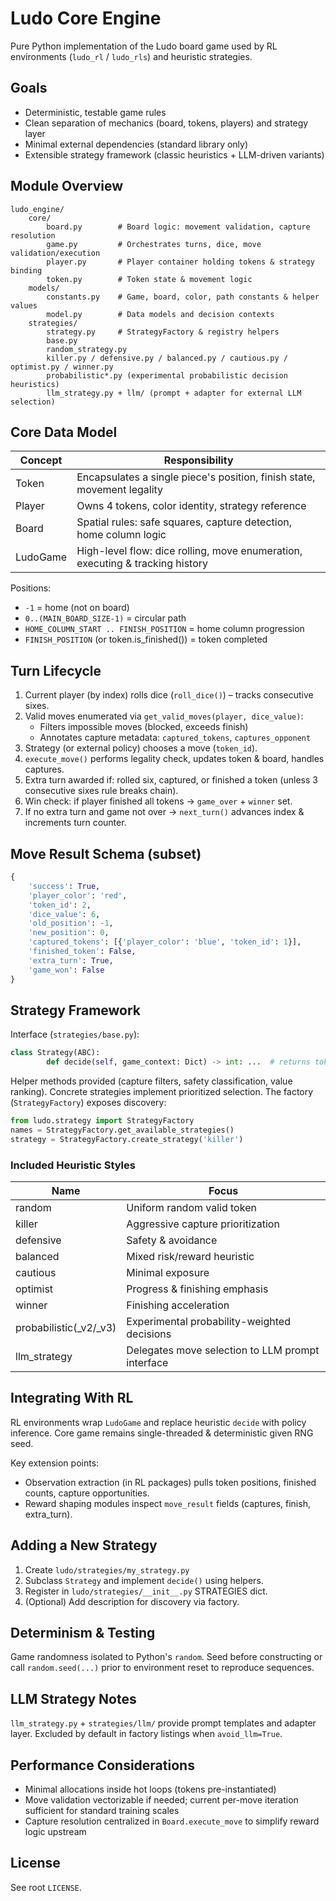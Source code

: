 # Ludo Core Engine

Pure Python implementation of the Ludo board game used by RL environments (`ludo_rl` / `ludo_rls`) and heuristic strategies.

## Goals
* Deterministic, testable game rules
* Clean separation of mechanics (board, tokens, players) and strategy layer
* Minimal external dependencies (standard library only)
* Extensible strategy framework (classic heuristics + LLM-driven variants)

## Module Overview
```
ludo_engine/
	core/
		board.py        # Board logic: movement validation, capture resolution
		game.py         # Orchestrates turns, dice, move validation/execution
		player.py       # Player container holding tokens & strategy binding
		token.py        # Token state & movement logic
	models/
		constants.py    # Game, board, color, path constants & helper values
		model.py        # Data models and decision contexts
	strategies/
		strategy.py     # StrategyFactory & registry helpers
		base.py
		random_strategy.py
		killer.py / defensive.py / balanced.py / cautious.py / optimist.py / winner.py
		probabilistic*.py (experimental probabilistic decision heuristics)
		llm_strategy.py + llm/ (prompt + adapter for external LLM selection)
```

## Core Data Model
| Concept  | Responsibility |
|--------- | -------------- |
| Token    | Encapsulates a single piece's position, finish state, movement legality |
| Player   | Owns 4 tokens, color identity, strategy reference |
| Board    | Spatial rules: safe squares, capture detection, home column logic |
| LudoGame | High-level flow: dice rolling, move enumeration, executing & tracking history |

Positions:
* `-1` = home (not on board)
* `0..(MAIN_BOARD_SIZE-1)` = circular path
* `HOME_COLUMN_START .. FINISH_POSITION` = home column progression
* `FINISH_POSITION` (or token.is_finished()) = token completed

## Turn Lifecycle
1. Current player (by index) rolls dice (`roll_dice()`) – tracks consecutive sixes.
2. Valid moves enumerated via `get_valid_moves(player, dice_value)`:
	 * Filters impossible moves (blocked, exceeds finish)
	 * Annotates capture metadata: `captured_tokens`, `captures_opponent`
3. Strategy (or external policy) chooses a move (`token_id`).
4. `execute_move()` performs legality check, updates token & board, handles captures.
5. Extra turn awarded if: rolled six, captured, or finished a token (unless 3 consecutive sixes rule breaks chain).
6. Win check: if player finished all tokens -> `game_over` + `winner` set.
7. If no extra turn and game not over -> `next_turn()` advances index & increments turn counter.

## Move Result Schema (subset)
```python
{
	'success': True,
	'player_color': 'red',
	'token_id': 2,
	'dice_value': 6,
	'old_position': -1,
	'new_position': 0,
	'captured_tokens': [{'player_color': 'blue', 'token_id': 1}],
	'finished_token': False,
	'extra_turn': True,
	'game_won': False
}
```

## Strategy Framework
Interface (`strategies/base.py`):
```python
class Strategy(ABC):
		def decide(self, game_context: Dict) -> int: ...  # returns token_id 0..3
```
Helper methods provided (capture filters, safety classification, value ranking). Concrete strategies implement prioritized selection. The factory (`StrategyFactory`) exposes discovery:
```python
from ludo.strategy import StrategyFactory
names = StrategyFactory.get_available_strategies()
strategy = StrategyFactory.create_strategy('killer')
```

### Included Heuristic Styles
| Name        | Focus |
|------------ | ----- |
| random      | Uniform random valid token |
| killer      | Aggressive capture prioritization |
| defensive   | Safety & avoidance |
| balanced    | Mixed risk/reward heuristic |
| cautious    | Minimal exposure |
| optimist    | Progress & finishing emphasis |
| winner      | Finishing acceleration |
| probabilistic(_v2/_v3) | Experimental probability-weighted decisions |
| llm_strategy | Delegates move selection to LLM prompt interface |

## Integrating With RL
RL environments wrap `LudoGame` and replace heuristic `decide` with policy inference. Core game remains single-threaded & deterministic given RNG seed.

Key extension points:
* Observation extraction (in RL packages) pulls token positions, finished counts, capture opportunities.
* Reward shaping modules inspect `move_result` fields (captures, finish, extra_turn).

## Adding a New Strategy
1. Create `ludo/strategies/my_strategy.py`
2. Subclass `Strategy` and implement `decide()` using helpers.
3. Register in `ludo/strategies/__init__.py` STRATEGIES dict.
4. (Optional) Add description for discovery via factory.

## Determinism & Testing
Game randomness isolated to Python's `random`. Seed before constructing or call `random.seed(...)` prior to environment reset to reproduce sequences.

## LLM Strategy Notes
`llm_strategy.py` + `strategies/llm/` provide prompt templates and adapter layer. Excluded by default in factory listings when `avoid_llm=True`.

## Performance Considerations
* Minimal allocations inside hot loops (tokens pre-instantiated)
* Move validation vectorizable if needed; current per-move iteration sufficient for standard training scales
* Capture resolution centralized in `Board.execute_move` to simplify reward logic upstream

## License
See root `LICENSE`.

